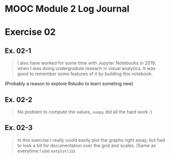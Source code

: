 # MOOC Module 2 Log Journal

# Exercise 02
## Ex. 02-1
> I also have worked for some time with Jupyter Notebooks in 2019, when I was doing undergradute reseach in visual analytics. It was good to remember some features of it by building this notebook. 

(Probably a reason to explore Rstudio to learn someting new)

## Ex. 02-2
> No problem to compute the values, `numpy` did all the hard work :)

## Ex. 02-3
> In this exercise I really could easily plot the graphs right away, but had to look a bit for documentation over the grid and scales. (Same as everytime I use `matplotlib`)
